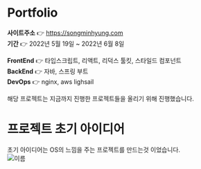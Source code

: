 # Portfolio
**사이트주소** 👉 https://songminhyung.com  
**기간** 👉 2022년 5월 19일 ~ 2022년 6월 8일  

**FrontEnd** 👉 타입스크립트, 리액트, 리덕스 툴킷, 스타일드 컴포넌트  
**BackEnd** 👉 자바, 스프링 부트  
**DevOps** 👉 nginx, aws lighsail  


해당 프로젝트는 지금까지 진행한 프로젝트들을 올리기 위해 진행했습니다.

# 프로젝트 초기 아이디어
초기 아이디어는 OS의 느낌을 주는 프로젝트를 만드는것 이었습니다.  
![이름](http://drive.google.com/uc?export=view&id=1pd_LVfwtTVe2cYg7unZ6JvCYqsBqCmPT)